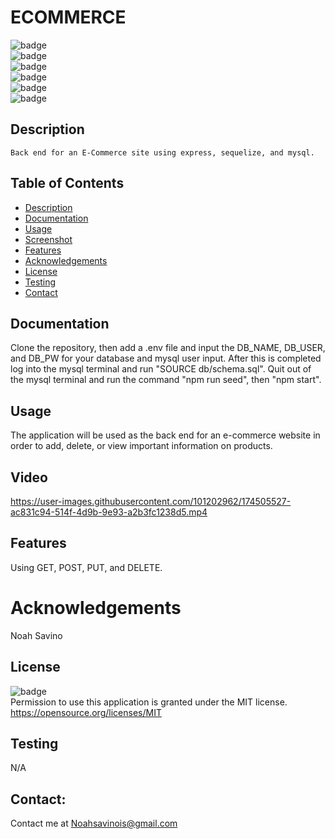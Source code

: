 # ECOMMERCE
   ![badge](https://img.shields.io/github/languages/top/LilCalc/E-Commerce)
   <br> 
   ![badge](https://img.shields.io/github/languages/count/LilCalc/E-Commerce)
   <br>
   ![badge](https://img.shields.io/github/issues/LilCalc/E-Commerce)
   <br>
   ![badge](https://img.shields.io/github/issues-closed/LilCalc/E-Commerce)
   <br>
   ![badge](https://img.shields.io/github/last-commit/LilCalc/E-Commerce)
   <br>
   ![badge](https://img.shields.io/badge/license-MIT-important)
   
   ## Description
   
    Back end for an E-Commerce site using express, sequelize, and mysql.

   ## Table of Contents
   - [Description](#description)
   - [Documentation](#documentation)
   - [Usage](#usage)
   - [Screenshot](#screenshot)
   - [Features](#features)
   - [Acknowledgements](#acknowledgements)
   - [License](#license)
   - [Testing](#testing)
   - [Contact](#contact)

   ## Documentation
   Clone the repository, then add a .env file and input the DB_NAME, DB_USER, and DB_PW for your database and mysql user input. After this is completed log into the mysql terminal and run "SOURCE db/schema.sql". Quit out of the mysql terminal and run the command "npm run seed", then "npm start".
  
   ## Usage
   The application will be used as the back end for an e-commerce website in order to add, delete, or view important information on products.
   ## Video
   

https://user-images.githubusercontent.com/101202962/174505527-ac831c94-514f-4d9b-9e93-a2b3fc1238d5.mp4


   ## Features
   Using GET, POST, PUT, and DELETE.
   
   # Acknowledgements
   Noah Savino
     
   ## License
   ![badge](https://img.shields.io/badge/license-MIT-important)
   <br>
   Permission to use this application is granted under the MIT license. <https://opensource.org/licenses/MIT>
   ## Testing
   N/A

   ## Contact:
   Contact me at <a href="malito:Noahsavinois@gmail.com">Noahsavinois@gmail.com</a>

